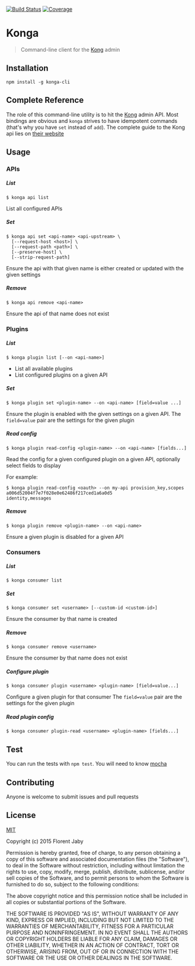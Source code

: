 [![Build Status][travis-image]][travis-url] [![Coverage][coveralls-image]][coveralls-url]

Konga
==================

> Command-line client for the [Kong][kong-url] admin

Installation
------------

    npm install -g konga-cli

Complete Reference
------------------

The role of this command-line utility is to hit the [Kong][kong-url] admin API.
Most bindings are obvious and `konga` strives to have idempotent commands (that's why you have `set` instead of `add`).
The complete guide to the Kong api lies on [their website](https://getkong.org/docs/0.5.x/admin-api/)


Usage
-----

### APIs

##### List

    $ konga api list

List all configured APIs

##### Set

```
$ konga api set <api-name> <api-upstream> \
  [--request-host <host>] \
  [--request-path <path>] \
  [--preserve-host] \
  [--strip-request-path]
```

Ensure the api with that given name is either created or updated with the given settings

##### Remove

    $ konga api remove <api-name>

Ensure the api of that name does not exist

### Plugins

##### List

    $ konga plugin list [--on <api-name>]

* List all available plugins
* List configured plugins on a given API

##### Set

    $ konga plugin set <plugin-name> --on <api-name> [field=value ...]

Ensure the plugin is enabled with the given settings on a given API.
The `field=value` pair are the settings for the given plugin

##### Read config

    $ konga plugin read-config <plugin-name> --on <api-name> [fields...]

Read the config for a given configured plugin on a given API, optionally select fields to display

For example:

```
$ konga plugin read-config <oauth> --on my-api provision_key,scopes
a006d52004f7e7f028e0e62486f217ced1a6a0d5
identity,messages
```

##### Remove

    $ konga plugin remove <plugin-name> --on <api-name>

Ensure a given plugin is disabled for a given API

### Consumers

##### List

    $ konga consumer list

##### Set

    $ konga consumer set <username> [--custom-id <custom-id>]

Ensure the consumer by that name is created

##### Remove

    $ konga consumer remove <username>

Ensure the consumer by that name does not exist

##### Configure plugin

    $ konga consumer plugin <username> <plugin-name> [field=value...]

Configure a given plugin for that consumer
The `field=value` pair are the settings for the given plugin


##### Read plugin config

    $ konga consumer plugin-read <username> <plugin-name> [fields...]

Test
----

You can run the tests with `npm test`. You will need to know [mocha][mocha-url]

Contributing
------------

Anyone is welcome to submit issues and pull requests


License
-------

[MIT](http://opensource.org/licenses/MIT)

Copyright (c) 2015 Florent Jaby

Permission is hereby granted, free of charge, to any person obtaining a copy of this software and associated documentation files (the "Software"), to deal in the Software without restriction, including without limitation the rights to use, copy, modify, merge, publish, distribute, sublicense, and/or sell copies of the Software, and to permit persons to whom the Software is furnished to do so, subject to the following conditions:

The above copyright notice and this permission notice shall be included in all copies or substantial portions of the Software.

THE SOFTWARE IS PROVIDED "AS IS", WITHOUT WARRANTY OF ANY KIND, EXPRESS OR IMPLIED, INCLUDING BUT NOT LIMITED TO THE WARRANTIES OF MERCHANTABILITY, FITNESS FOR A PARTICULAR PURPOSE AND NONINFRINGEMENT. IN NO EVENT SHALL THE AUTHORS OR COPYRIGHT HOLDERS BE LIABLE FOR ANY CLAIM, DAMAGES OR OTHER LIABILITY, WHETHER IN AN ACTION OF CONTRACT, TORT OR OTHERWISE, ARISING FROM, OUT OF OR IN CONNECTION WITH THE SOFTWARE OR THE USE OR OTHER DEALINGS IN THE SOFTWARE.


[travis-image]: http://img.shields.io/travis/Floby/konga-cli/master.svg?style=flat
[travis-url]: https://travis-ci.org/Floby/konga-cli
[coveralls-image]: http://img.shields.io/coveralls/Floby/konga-cli/master.svg?style=flat
[coveralls-url]: https://coveralls.io/r/Floby/konga-cli
[mocha-url]: https://github.com/visionmedia/mocha
[kong-url]: http://getkong.org


